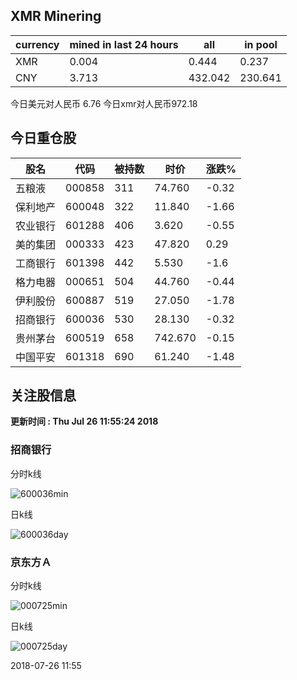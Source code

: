 ## XMR Minering

|currency|mined in last 24 hours|all|in pool|
|---|---|---|---|
|XMR|0.004|0.444|0.237|
|CNY|3.713|432.042|230.641|

今日美元对人民币 6.76	今日xmr对人民币972.18


## 今日重仓股 

|股名|代码|被持数|时价|涨跌%|
|---|---|---|---|---|
|五粮液|000858|311|74.760|-0.32|
|保利地产|600048|322|11.840|-1.66|
|农业银行|601288|406|3.620|-0.55|
|美的集团|000333|423|47.820|0.29|
|工商银行|601398|442|5.530|-1.6|
|格力电器|000651|504|44.760|-0.44|
|伊利股份|600887|519|27.050|-1.78|
|招商银行|600036|530|28.130|-0.32|
|贵州茅台|600519|658|742.670|-0.15|
|中国平安|601318|690|61.240|-1.48|

## 关注股信息
**更新时间 : Thu Jul 26 11:55:24 2018**
### 招商银行 
分时k线

![600036min](http://image.sinajs.cn/newchart/min/n/sh600036.gif)

日k线

![600036day](http://image.sinajs.cn/newchart/daily/n/sh600036.gif)

### 京东方Ａ 
分时k线

![000725min](http://image.sinajs.cn/newchart/min/n/sz000725.gif)

日k线

![000725day](http://image.sinajs.cn/newchart/daily/n/sz000725.gif)

2018-07-26 11:55